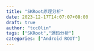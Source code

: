 ```yaml
---
title: "SKRoot原理分析"
date: 2023-12-17T14:07:07+08:00
draft: true
author: "tcc0lin"
tags: ["SKRoot","源码分析"]
categories: ["Android ROOT"]
---
```



